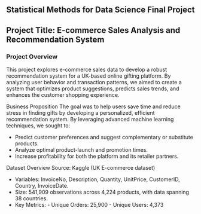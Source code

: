 ## Statistical Methods for Data Science Final Project
## Project Title: E-commerce Sales Analysis and Recommendation System

### Project Overview
This project explores e-commerce sales data to develop a robust recommendation system for a UK-based online gifting platform. By analyzing user behavior and transaction patterns, we aimed to create a system that optimizes product suggestions, predicts sales trends, and enhances the customer shopping experience.

Business Proposition
The goal was to help users save time and reduce stress in finding gifts by developing a personalized, efficient recommendation system. By leveraging advanced machine learning techniques, we sought to:

- Predict customer preferences and suggest complementary or substitute products.
- Analyze optimal product-launch and promotion times.
- Increase profitability for both the platform and its retailer partners.

Dataset Overview
Source: Kaggle (UK E-commerce dataset)
- Variables: InvoiceNo, Description, Quantity, UnitPrice, CustomerID, Country, InvoiceDate.
- Size: 541,909 observations across 4,224 products, with data spanning 38 countries.
- Key Metrics:
      - Unique Orders: 25,900
      - Unique Users: 4,373


